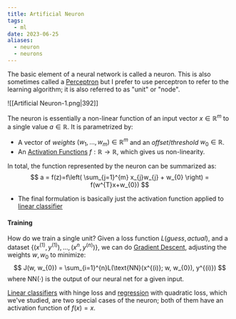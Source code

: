 ```yaml
---
title: Artificial Neuron
tags:
  - ml
date: 2023-06-25
aliases:
  - neuron
  - neurons
---
```

The basic element of a neural network is called a neuron. This is also sometimes called a [Perceptron](Perceptron.md) but I prefer to use perceptron to refer to the learning algorithm; it is also referred to as "unit" or "node".

![[Artificial Neuron-1.png|392]]

The neuron is essentially a non-linear function of an input vector $x \in \mathbb{R}^{m}$ to a single value $a \in \mathbb{R}$.  It is parametrized by:
- A vector of *weights* $(w_{1}, \dots, w_{m}) \in \mathbb{R}^{m}$ and an *offset*/*threshold* $w_{0} \in \mathbb{R}$.
- An [Activation Functions](Activation%20Functions.md) $f: \mathbb{R} \to \mathbb{R}$, which gives us non-linearity.

In total, the function represented by the neuron can be summarized as:
$$
a = f(z)=f\left( \sum_{j=1}^{m} x_{j}w_{j} + w_{0} \right) = f(w^{T}x+w_{0})
$$
- The final formulation is basically just the activation function applied to [linear classifier](Linear%20Classifier.md)

#### Training
How do we train a single unit? Given a loss function $L(guess, actual)$, and a dataset $\{ (x^{(1)}, y^{(1)}), \dots, (x^{n}, y^{(n)}) \}$, we can do [Gradient Descent](Gradient%20Descent.md), adjusting the weights $w, w_{0}$ to minimize:
$$
J(w, w_{0}) = \sum_{i=1}^{n}L(\text{NN}(x^{(i)}; w, w_{0}), y^{(i)})
$$
where $\text{NN}(\cdot)$ is the output of our neural net for a given input.

[Linear classifiers](Linear%20Classifier.md) with hinge loss and [regression](Regression.md) with quadratic loss, which we've studied, are two special cases of the neuron; both of them have an activation function of $f(x)=x$.